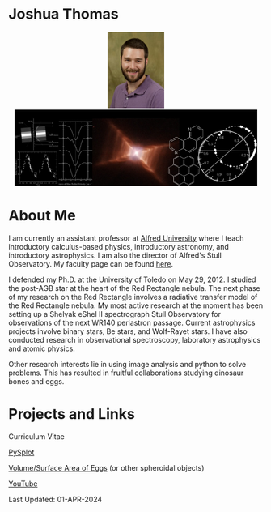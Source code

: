 # Joshua Thomas
<center>
<img src="JThomas.jpg" height="150"><img src="header.jpg" height="150">
</center>

# About Me
I am currently an assistant professor at <a href="https://www.alfred.edu/">Alfred University</a> where I teach introductory calculus-based physics, introductory astronomy, and introductory astrophysics. I am also the director of Alfred's Stull Observatory.  My faculty page can be found <a href="https://www.alfred.edu/academics/faculty-staff/profiles/thomas-joshua-d.cfm">here</a>.

I defended my Ph.D. at the University of Toledo on May 29, 2012. I studied the post-AGB star at the heart of the Red Rectangle nebula. The next phase of my research on the Red Rectangle involves a radiative transfer model of the Red Rectangle nebula. My most active research at the moment has been setting up a Shelyak eShel II spectrograph Stull Observatory for observations of the next WR140 periastron passage. Current astrophysics projects involve binary stars, Be stars, and Wolf-Rayet stars. I have also conducted research in observational spectroscopy, laboratory astrophysics and atomic physics.  

Other research interests lie in using image analysis and python to solve problems.  This has resulted in fruitful collaborations studying dinosaur bones and eggs.

# Projects and Links

Curriculum Vitae

<a href="https://github.com/thomasjoshd/pysplot">PySplot</a>

<a href="https://github.com/thomasjoshd/Volume_SurfaceArea_Eggs">Volume/Surface Area of Eggs</a> (or other spheroidal objects)

<a href="http://www.youtube.com/user/JoshuaDThomas">YouTube</a>


Last Updated: 01-APR-2024
